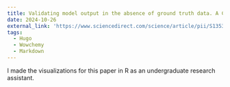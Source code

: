 ```yaml
---
title: Validating model output in the absence of ground truth data. A COVID-19 case study using the Simulator of Infectious Disease Dynamics in North Carolina (SIDD-NC) model
date: 2024-10-26
external_link: 'https://www.sciencedirect.com/science/article/pii/S1353829223001028?casa_token=xyiBsO_VESQAAAAA:Zm3Ggh_RwVnrT7QyQxdDteo1y61vAzGPyUThgcEf4Y8JHwP6sij9cb7WDFDAduM3-HQjATz_OA'
tags:
  - Hugo
  - Wowchemy
  - Markdown
---
```


I made the visualizations for this paper in R as an undergraduate research assistant.

<!--more-->
